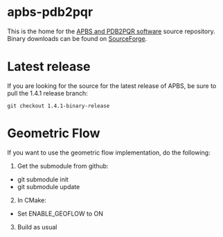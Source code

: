 apbs-pdb2pqr
============

This is the home for the [APBS and PDB2PQR software](http://www.poissonboltzmann.org) source repository.  Binary downloads can be found on [SourceForge](https://sourceforge.net/projects/apbs/). 

# Latest release

If you are looking for the source for the latest release of APBS, be sure to pull the 1.4.1 release branch:

`git checkout 1.4.1-binary-release`

# Geometric Flow

If you want to use the geometric flow implementation, do the following:

1. Get the submodule from github:
  * git submodule init
  * git submodule update
2. In CMake:
  * Set ENABLE_GEOFLOW to ON
3. Build as usual
